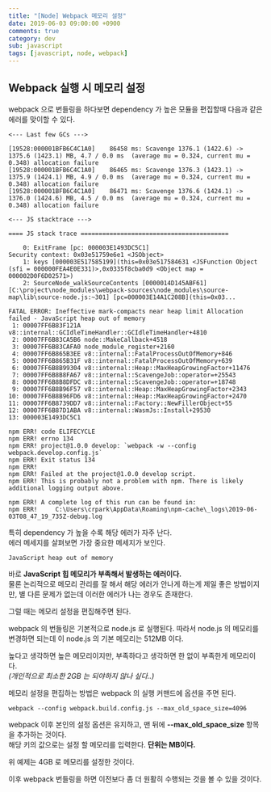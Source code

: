 ```yaml
---
title: "[Node] Webpack 메모리 설정"
date: 2019-06-03 09:00:00 +0900
comments: true
category: dev
sub: javascript
tags: [javascript, node, webpack]
---
```


## Webpack 실행 시 메모리 설정

webpack 으로 번들링을 하다보면 dependency 가 높은 모듈을 편집할때 다음과 같은 에러를 맞이할 수 있다.

```
<--- Last few GCs --->

[19528:000001BFB6C4C1A0]    86458 ms: Scavenge 1376.1 (1422.6) -> 1375.6 (1423.1) MB, 4.7 / 0.0 ms  (average mu = 0.324, current mu = 0.348) allocation failure
[19528:000001BFB6C4C1A0]    86465 ms: Scavenge 1376.3 (1423.1) -> 1375.9 (1424.1) MB, 4.9 / 0.0 ms  (average mu = 0.324, current mu = 0.348) allocation failure
[19528:000001BFB6C4C1A0]    86471 ms: Scavenge 1376.6 (1424.1) -> 1376.0 (1424.6) MB, 4.5 / 0.0 ms  (average mu = 0.324, current mu = 0.348) allocation failure

<--- JS stacktrace --->

==== JS stack trace =========================================

    0: ExitFrame [pc: 000003E1493DC5C1]
Security context: 0x03e51759e6e1 <JSObject>
    1: keys [000003E517585199](this=0x03e517584631 <JSFunction Object (sfi = 000000FEA4E0E331)>,0x0335f8cba0d9 <Object map = 000002D0F6D02571>)
    2: SourceNode_walkSourceContents [0000014D145ABF61] [C:\project\node_modules\webpack-sources\node_modules\source-map\lib\source-node.js:~301] [pc=000003E14A1C208B](this=0x03...

FATAL ERROR: Ineffective mark-compacts near heap limit Allocation failed - JavaScript heap out of memory
 1: 00007FF6B83F121A v8::internal::GCIdleTimeHandler::GCIdleTimeHandler+4810
 2: 00007FF6B83CA5B6 node::MakeCallback+4518
 3: 00007FF6B83CAFA0 node_module_register+2160
 4: 00007FF6B865B3EE v8::internal::FatalProcessOutOfMemory+846
 5: 00007FF6B865B31F v8::internal::FatalProcessOutOfMemory+639
 6: 00007FF6B8B99304 v8::internal::Heap::MaxHeapGrowingFactor+11476
 7: 00007FF6B8B8FA67 v8::internal::ScavengeJob::operator=+25543
 8: 00007FF6B8B8DFDC v8::internal::ScavengeJob::operator=+18748
 9: 00007FF6B8B96F57 v8::internal::Heap::MaxHeapGrowingFactor+2343
10: 00007FF6B8B96FD6 v8::internal::Heap::MaxHeapGrowingFactor+2470
11: 00007FF6B8739DD7 v8::internal::Factory::NewFillerObject+55
12: 00007FF6B87D1ABA v8::internal::WasmJs::Install+29530
13: 000003E1493DC5C1

npm ERR! code ELIFECYCLE
npm ERR! errno 134
npm ERR! project@1.0.0 develop: `webpack -w --config webpack.develop.config.js`
npm ERR! Exit status 134
npm ERR!
npm ERR! Failed at the project@1.0.0 develop script.
npm ERR! This is probably not a problem with npm. There is likely additional logging output above.

npm ERR! A complete log of this run can be found in:
npm ERR!     C:\Users\crpark\AppData\Roaming\npm-cache\_logs\2019-06-03T08_47_19_735Z-debug.log
```

특히 dependency 가 높을 수록 해당 에러가 자주 난다.  
에러 메세지를 살펴보면 가장 중요한 메세지가 보인다.

```
JavaScript heap out of memory
```

바로 **JavaScript 힙 메모리가 부족해서 발생하는 에러이다.**  
물론 논리적으로 메모리 관리를 잘 해서 해당 에러가 안나게 하는게 제일 좋은 방법이지만,
별 다른 문제가 없는데 이러한 에러가 나는 경우도 존재한다.

그럴 때는 메모리 설정을 편집해주면 된다.

webpack 의 번들링은 기본적으로 node.js 로 실행된다.
따라서 node.js 의 메모리를 변경하면 되는데
이 node.js 의 기본 메모리는 512MB 이다.

높다고 생각하면 높은 메모리이지만, 부족하다고 생각하면 한 없이 부족한게 메모리이다.  
*(개인적으로 최소한 2GB 는 되야하지 않나 싶다..)*

메모리 설정을 편집하는 방법은 webpack 의 실행 커맨드에 옵션을 주면 된다.

```shell
webpack --config webpack.build.config.js --max_old_space_size=4096
```

webpack 이후 본인의 설정 옵션은 유지하고, 맨 뒤에 **\-\-max_old_space_size** 항목을 추가하는 것이다.  
해당 키의 값으로는 설정 할 메모리를 입력한다. **단위는 MB이다.**

위 예제는 4GB 로 메모리를 설정한 것이다.

이후 webpack 번들링을 하면 이전보다 좀 더 원활히 수행되는 것을 볼 수 있을 것이다.
